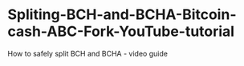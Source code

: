 # Spliting-BCH-and-BCHA-Bitcoin-cash-ABC-Fork-YouTube-tutorial
How to safely split BCH and BCHA - video guide
